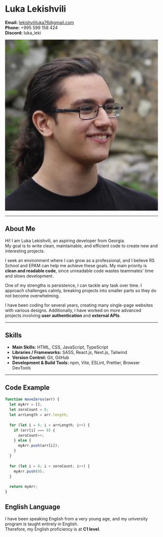 # Luka Lekishvili

**Email:** lekishvililuka76@gmail.com  
**Phone:** +995 599 158 424  
**Discord:** luka_leki

![Profile Picture](unnamed.png)

---

## About Me

Hi!
I am Luka Lekishvili, an aspiring developer from Georgia.  
My goal is to write clean, maintainable, and efficient code to create new and interesting projects.

I seek an environment where I can grow as a professional, and I believe RS School and EPAM can help me achieve these goals. My main priority is **clean and readable code**, since unreadable code wastes teammates' time and slows development.

One of my strengths is persistence, I can tackle any task over time. I approach challenges calmly, breaking projects into smaller parts so they do not become overwhelming.

I have been coding for several years, creating many single-page websites with various designs. Additionally, I have worked on more advanced projects involving **user authentication** and **external APIs**.

---

## Skills

- **Main Skills:** HTML, CSS, JavaScript, TypeScript
- **Libraries / Frameworks:** SASS, React.js, Next.js, Tailwind
- **Version Control:** Git, GitHub
- **Development & Build Tools:** npm, Vite, ESLint, Prettier, Browser DevTools

---

## Code Example

```javascript
function moveZeros(arr) {
  let myArr = [];
  let zeroCount = 0;
  let arrLength = arr.length;

  for (let i = 0; i < arrLength; i++) {
    if (arr[i] === 0) {
      zeroCount++;
    } else {
      myArr.push(arr[i]);
    }
  }

  for (let i = 0; i < zeroCount; i++) {
    myArr.push(0);
  }

  return myArr;
}
```

## English Language

I have been speaking English from a very young age, and my university program is taught entirely in English.  
Therefore, my English proficiency is at **C1 level**.

